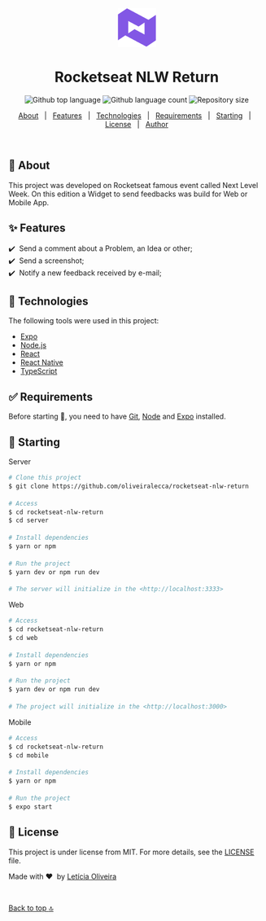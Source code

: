 <div align="center" id="top"> 
  <img src="./.github/app.png" alt="Rocketseat NLW Return" />

  <!-- &#xa0; -->

  <!-- <a href="https://rocketseatnlwreturn.netlify.app">Demo</a> -->
</div>

<h1 align="center">Rocketseat NLW Return</h1>

<p align="center">
  <img alt="Github top language" src="https://img.shields.io/github/languages/top/oliveiralecca/rocketseat-nlw-return?color=56BEB8">

  <img alt="Github language count" src="https://img.shields.io/github/languages/count/oliveiralecca/rocketseat-nlw-return?color=56BEB8">

  <img alt="Repository size" src="https://img.shields.io/github/repo-size/oliveiralecca/rocketseat-nlw-return?color=56BEB8">

  <!-- <img alt="License" src="https://img.shields.io/github/license/oliveiralecca/rocketseat-nlw-return?color=56BEB8"> -->

  <!-- <img alt="Github issues" src="https://img.shields.io/github/issues/{{YOUR_GITHUB_USERNAME}}/rocketseat-nlw-return?color=56BEB8" /> -->

  <!-- <img alt="Github forks" src="https://img.shields.io/github/forks/{{YOUR_GITHUB_USERNAME}}/rocketseat-nlw-return?color=56BEB8" /> -->

  <!-- <img alt="Github stars" src="https://img.shields.io/github/stars/{{YOUR_GITHUB_USERNAME}}/rocketseat-nlw-return?color=56BEB8" /> -->
</p>

<!-- Status -->

<!-- <h4 align="center"> 
	🚧  Rocketseat Nlw Return 🚀 Under construction...  🚧
</h4> 

<hr> -->

<p align="center">
  <a href="#dart-about">About</a> &#xa0; | &#xa0; 
  <a href="#sparkles-features">Features</a> &#xa0; | &#xa0;
  <a href="#rocket-technologies">Technologies</a> &#xa0; | &#xa0;
  <a href="#white_check_mark-requirements">Requirements</a> &#xa0; | &#xa0;
  <a href="#checkered_flag-starting">Starting</a> &#xa0; | &#xa0;
  <a href="#memo-license">License</a> &#xa0; | &#xa0;
  <a href="https://github.com/oliveiralecca" target="_blank">Author</a>
</p>

<br>

## :dart: About ##

This project was developed on Rocketseat famous event called Next Level Week. On this edition a Widget to send feedbacks was build for Web or Mobile App.

## :sparkles: Features ##

:heavy_check_mark: &nbsp;Send a comment about a Problem, an Idea or other;\
:heavy_check_mark: &nbsp;Send a screenshot;\
:heavy_check_mark: &nbsp;Notify a new feedback received by e-mail;

## :rocket: Technologies ##

The following tools were used in this project:

- [Expo](https://expo.io/)
- [Node.js](https://nodejs.org/en/)
- [React](https://pt-br.reactjs.org/)
- [React Native](https://reactnative.dev/)
- [TypeScript](https://www.typescriptlang.org/)

## :white_check_mark: Requirements ##

Before starting :checkered_flag:, you need to have [Git](https://git-scm.com), [Node](https://nodejs.org/en/) and [Expo](https://expo.io/) installed.

## :checkered_flag: Starting ##
Server

```bash
# Clone this project
$ git clone https://github.com/oliveiralecca/rocketseat-nlw-return

# Access
$ cd rocketseat-nlw-return
$ cd server

# Install dependencies
$ yarn or npm

# Run the project
$ yarn dev or npm run dev

# The server will initialize in the <http://localhost:3333>
```

Web

```bash
# Access
$ cd rocketseat-nlw-return
$ cd web

# Install dependencies
$ yarn or npm

# Run the project
$ yarn dev or npm run dev

# The project will initialize in the <http://localhost:3000>
```

Mobile

```bash
# Access
$ cd rocketseat-nlw-return
$ cd mobile

# Install dependencies
$ yarn or npm

# Run the project
$ expo start
```

## :memo: License ##

This project is under license from MIT. For more details, see the [LICENSE](LICENSE) file.


Made with :hearts: &nbsp;by <a href="https://github.com/oliveiralecca" target="_blank">Letícia Oliveira</a>

&#xa0;

<a href="#top">Back to top :top:</a>
